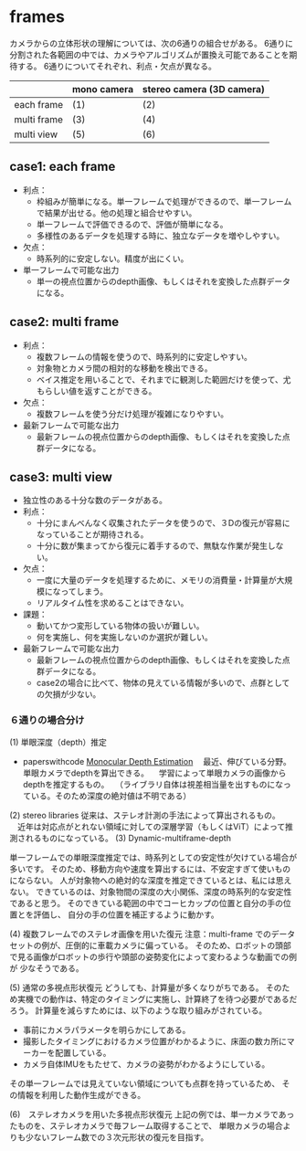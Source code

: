 # frames
カメラからの立体形状の理解については、次の6通りの組合せがある。 
6通りに分割された各範囲の中では、カメラやアルゴリズムが置換え可能であることを期待する。
6通りについてそれぞれ、利点・欠点が異なる。


| |mono camera | stereo camera (3D camera) |
|---|----|---------------------------|
| each frame | (1) | (2)                       |
| multi frame | (3) | (4)                       |
| multi view | (5) | (6)                       |


## case1: each frame
- 利点：
    - 枠組みが簡単になる。単一フレームで処理ができるので、単一フレームで結果が出せる。他の処理と組合せやすい。
    - 単一フレームで評価できるので、評価が簡単になる。
    - 多様性のあるデータを処理する時に、独立なデータを増やしやすい。
- 欠点：
    - 時系列的に安定しない。精度が出にくい。 
- 単一フレームで可能な出力
  - 単一の視点位置からのdepth画像、もしくはそれを変換した点群データになる。
## case2: multi frame
- 利点：
    - 複数フレームの情報を使うので、時系列的に安定しやすい。
    - 対象物とカメラ間の相対的な移動を検出できる。
    - ベイス推定を用いることで、それまでに観測した範囲だけを使って、尤もらしい値を返すことができる。
- 欠点：
    - 複数フレームを使う分だけ処理が複雑になりやすい。 
- 最新フレームで可能な出力
  - 最新フレームの視点位置からのdepth画像、もしくはそれを変換した点群データになる。
## case3: multi view
- 独立性のある十分な数のデータがある。
- 利点：
    - 十分にまんべんなく収集されたデータを使うので、３Dの復元が容易になっていることが期待される。
    - 十分に数が集まってから復元に着手するので、無駄な作業が発生しない。
- 欠点：
    - 一度に大量のデータを処理するために、メモリの消費量・計算量が大規模になってしまう。
    - リアルタイム性を求めることはできない。
- 課題：
  - 動いてかつ変形している物体の扱いが難しい。
  - 何を実施し、何を実施しないのか選択が難しい。
- 最新フレームで可能な出力
  - 最新フレームの視点位置からのdepth画像、もしくはそれを変換した点群データになる。
  - case2の場合に比べて、物体の見えている情報が多いので、点群としての欠損が少ない。


### ６通りの場合分け

(1) 単眼深度（depth）推定
- paperswithcode [Monocular Depth Estimation](https://paperswithcode.com/task/monocular-depth-estimation)
　最近、伸びている分野。単眼カメラでdepthを算出できる。
　学習によって単眼カメラの画像からdepthを推定するもの。
　（ライブラリ自体は視差相当量を出すものになっている。そのため深度の絶対値は不明である）

(2) stereo libraries
  従来は、ステレオ計測の手法によって算出されるもの。
　近年は対応点がとれない領域に対しての深層学習（もしくはViT）によって推測されるものになっている。
(3) Dynamic-multiframe-depth

単一フレームでの単眼深度推定では、時系列としての安定性が欠けている場合が多いです。
そのため、移動方向や速度を算出するには、不安定すぎて使いものにならない。
人が対象物への絶対的な深度を推定できているとは、私には思えない。
できているのは、対象物間の深度の大小関係、深度の時系列的な安定性であると思う。
そのできている範囲の中でコーヒカップの位置と自分の手の位置とを評価し、
自分の手の位置を補正するように動かす。


(4) 複数フレームでのステレオ画像を用いた復元
注意：multi-frame でのデータセットの例が、圧倒的に車載カメラに偏っている。
そのため、ロボットの頭部で見る画像がロボットの歩行や頭部の姿勢変化によって変わるような動画での例が
少なそうである。

(5) 通常の多視点形状復元
どうしても、計算量が多くなりがちである。
そのため実機での動作は、特定のタイミングに実施し、計算終了を待つ必要がであるだろう。
計算量を減らすためには、以下のような取り組みがされている。
- 事前にカメラパラメータを明らかにしてある。
- 撮影したタイミングにおけるカメラ位置がわかるように、床面の数カ所にマーカーを配置している。
- カメラ自体IMUをもたせて、カメラの姿勢がわかるようにしている。

その単一フレームでは見えていない領域についても点群を持っているため、
その情報を利用した動作生成ができる。

(6)　ステレオカメラを用いた多視点形状復元
上記の例では、単一カメラであったものを、ステレオカメラで毎フレーム取得することで、
単眼カメラの場合よりも少ないフレーム数での３次元形状の復元を目指す。
